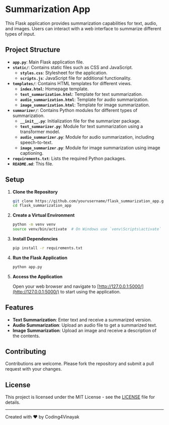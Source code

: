 

# Summarization App

This Flask application provides summarization capabilities for text, audio, and images. Users can interact with a web interface to summarize different types of input.

## Project Structure

- **`app.py`**: Main Flask application file.
- **`static/`**: Contains static files such as CSS and JavaScript.
  - **`styles.css`**: Stylesheet for the application.
  - **`scripts.js`**: JavaScript file for additional functionality.
- **`templates/`**: Contains HTML templates for different views.
  - **`index.html`**: Homepage template.
  - **`text_summarization.html`**: Template for text summarization.
  - **`audio_summarization.html`**: Template for audio summarization.
  - **`image_summarization.html`**: Template for image summarization.
- **`summarizer/`**: Contains Python modules for different types of summarization.
  - **`__init__.py`**: Initialization file for the summarizer package.
  - **`text_summarizer.py`**: Module for text summarization using a transformer model.
  - **`audio_summarizer.py`**: Module for audio summarization, including speech-to-text.
  - **`image_summarizer.py`**: Module for image summarization using image captioning.
- **`requirements.txt`**: Lists the required Python packages.
- **`README.md`**: This file.

## Setup

1. **Clone the Repository**

   ```bash
   git clone https://github.com/yourusername/flask_summarization_app.git
   cd flask_summarization_app
   ```

2. **Create a Virtual Environment**

   ```bash
   python -m venv venv
   source venv/bin/activate  # On Windows use `venv\Scripts\activate`
   ```

3. **Install Dependencies**

   ```bash
   pip install -r requirements.txt
   ```

4. **Run the Flask Application**

   ```bash
   python app.py
   ```

5. **Access the Application**

   Open your web browser and navigate to [http://127.0.0.1:5000/](http://127.0.0.1:5000/) to start using the application.

## Features

- **Text Summarization**: Enter text and receive a summarized version.
- **Audio Summarization**: Upload an audio file to get a summarized text.
- **Image Summarization**: Upload an image and receive a description of the contents.

## Contributing

Contributions are welcome. Please fork the repository and submit a pull request with your changes.

## License

This project is licensed under the MIT License - see the [LICENSE](LICENSE) file for details.

---

Created with ❤️ by Coding4Vinayak